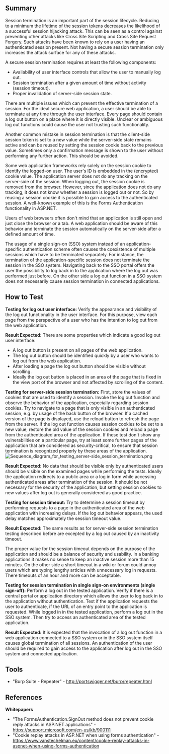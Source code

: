 ## Summary

Session termination is an important part of the session lifecycle.
Reducing to a minimum the lifetime of the session tokens decreases the
likelihood of a successful session hijacking attack. This can be seen as
a control against preventing other attacks like Cross Site Scripting and
Cross Site Request Forgery. Such attacks have been known to rely on a
user having an authenticated session present. Not having a secure
session termination only increases the attack surface for any of these
attacks.

A secure session termination requires at least the following components:

  - Availability of user interface controls that allow the user to
    manually log out.
  - Session termination after a given amount of time without activity
    (session timeout).
  - Proper invalidation of server-side session state.

There are multiple issues which can prevent the effective termination of
a session. For the ideal secure web application, a user should be able
to terminate at any time through the user interface. Every page should
contain a log out button on a place where it is directly visible.
Unclear or ambiguous log out functions could cause the user not trusting
such functionality.

Another common mistake in session termination is that the client-side
session token is set to a new value while the server-side state remains
active and can be reused by setting the session cookie back to the
previous value. Sometimes only a confirmation message is shown to the
user without performing any further action. This should be avoided.

Some web application frameworks rely solely on the session cookie to
identify the logged-on user. The user's ID is embedded in the
(encrypted) cookie value. The application server does not do any
tracking on the server-side of the session. When logging out, the
session cookie is removed from the browser. However, since the
application does not do any tracking, it does not know whether a session
is logged out or not. So by reusing a session cookie it is possible to
gain access to the authenticated session. A well-known example of this
is the Forms Authentication functionality in ASP.NET.

Users of web browsers often don't mind that an application is still open
and just close the browser or a tab. A web application should be aware
of this behavior and terminate the session automatically on the
server-side after a defined amount of time.

The usage of a single sign-on (SSO) system instead of an
application-specific authentication scheme often causes the coexistence
of multiple sessions which have to be terminated separately. For
instance, the termination of the application-specific session does not
terminate the session in the SSO system. Navigating back to the SSO
portal offers the user the possibility to log back in to the application
where the log out was performed just before. On the other side a log out
function in a SSO system does not necessarily cause session termination
in connected applications.

## How to Test

**Testing for log out user interface:**
Verify the appearance and visibility of the log out functionality in the
user interface. For this purpose, view each page from the perspective of
a user who has the intention to log out from the web application.

**Result Expected:**
There are some properties which indicate a good log out user interface:

  - A log out button is present on all pages of the web application.
  - The log out button should be identified quickly by a user who wants
    to log out from the web application.
  - After loading a page the log out button should be visible without
    scrolling.
  - Ideally the log out button is placed in an area of the page that is
    fixed in the view port of the browser and not affected by scrolling
    of the content.

**Testing for server-side session termination:**
First, store the values of cookies that are used to identify a session.
Invoke the log out function and observe the behavior of the application,
especially regarding session cookies. Try to navigate to a page that is
only visible in an authenticated session, e.g. by usage of the back
button of the browser. If a cached version of the page is displayed, use
the reload button to refresh the page from the server. If the log out
function causes session cookies to be set to a new value, restore the
old value of the session cookies and reload a page from the
authenticated area of the application. If these test don't show any
vulnerabilities on a particular page, try at least some further pages of
the application that are considered as security-critical, to ensure that
session termination is recognized properly by these areas of the
application.
![Sequence_diagram_for_testing_server-side_session_termination.png](Sequence_diagram_for_testing_server-side_session_termination.png
"Sequence_diagram_for_testing_server-side_session_termination.png")

**Result Expected:**
No data that should be visible only by authenticated users should be
visible on the examined pages while performing the tests. Ideally the
application redirects to a public area or a log in form while accessing
authenticated areas after termination of the session. It should be not
necessary for the security of the application, but setting session
cookies to new values after log out is generally considered as good
practice.

**Testing for session timeout:**
Try to determine a session timeout by performing requests to a page in
the authenticated area of the web application with increasing delays. If
the log out behavior appears, the used delay matches approximately the
session timeout value.

**Result Expected:**
The same results as for server-side session termination testing
described before are excepted by a log out caused by an inactivity
timeout.

The proper value for the session timeout depends on the purpose of the
application and should be a balance of security and usability. In a
banking applications it makes no sense to keep an inactive session more
than 15 minutes. On the other side a short timeout in a wiki or forum
could annoy users which are typing lengthy articles with unnecessary log
in requests. There timeouts of an hour and more can be acceptable.

**Testing for session termination in single sign-on environments (single
sign-off):**
Perform a log out in the tested application. Verify if there is a
central portal or application directory which allows the user to log
back in to the application without authentication. Test if the
application requests the user to authenticate, if the URL of an entry
point to the application is requested. While logged in in the tested
application, perform a log out in the SSO system. Then try to access an
authenticated area of the tested application.

**Result Expected:**
It is expected that the invocation of a log out function in a web
application connected to a SSO system or in the SSO system itself causes
global termination of all sessions. An authentication of the user should
be required to gain access to the application after log out in the SSO
system and connected application.

## Tools

  - "Burp Suite - Repeater" -
    <http://portswigger.net/burp/repeater.html>

## References

**Whitepapers**

  - "The FormsAuthentication.SignOut method does not prevent cookie
    reply attacks in ASP.NET applications" -
    <https://support.microsoft.com/en-us/kb/900111>
  - "Cookie replay attacks in ASP.NET when using forms authentication" -
    <https://www.vanstechelman.eu/content/cookie-replay-attacks-in-aspnet-when-using-forms-authentication>